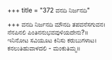 +++
title = "372 ವನದಿ ನಿರ್ಜನದಿ"

+++
ವನದಿ ನಿರ್ಜನದಿ ಮೌನದಿ ತಪವನೆಸಗುವನ।  
ನೆನಪಿನಲಿ ಪಿಂತಿನನುಭವವುಳಿಯದೇನು?॥  
ಇನಿನೋಟ ಸವಿಯೂಟ ಕಿನಿಸು ಕರುಬುಗಳಾಟ।  
ಕನಲುತಿಹುವಾಳದಲಿ - ಮಂಕುತಿಮ್ಮ॥  

